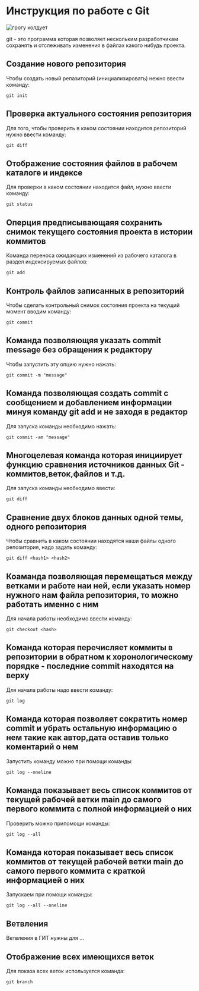 # Инструкция по работе с Git

![грогу колдует](grogu.jpeg)

git - это программа которая позволяет нескольким разработчикам сохранять и отслеживать изменения в файлах какого нибудь проекта.

## Создание нового репозитория

Чтобы создать новый репазиторий (инициализировать) нежно ввести команду:

    git init

 ## Проверка актуального состояния репозитория

 Для того, чтобы проверить в каком состоянии находится репозиторий нужно ввести команду:

    git diff

## Отображение состояния файлов в рабочем каталоге и индексе

Для проверки в каком состоянии находится файл, нужно ввести команду:

    git status

## Оперция предписывающаяя сохранить снимок текущего состояния проекта в истории коммитов

Команда переноса ожидающих изменений из рабочего каталога в раздел индексируемых файлов:

    git add

## Контроль файлов записанных в репозиторий

Чтобы сделать контрольный снимок состояния проекта на текущий момент вводим команду:

    git commit

 ## Команда позволяющяя указать commit message без обращения к редактору

 Чтобы запустить эту опцию нужно нажать:

    git commit -m "message"
  
  ## Команда позволяющая создать commit с сообщением и добавлением информации минуя команду git add и не заходя в редактор

  Для запуска команды необходимо нажать:

    git commit -am "message"

## Многоцелевая команда которая инициирует функцию сравнения источников данных Git - коммитов,веток,файлов и т.д.

Для запуска команды необходимо ввести:

    git diff

## Сравнение двух блоков данных одной темы, одного репозитория

Чтобы сравнить в каком состоянии находятся наши файлы одного репозитория, надо задать команду:

    git diff <hash1> <hash2>

## Коаманда позволяющая перемещаться между ветками и работе наи ней, если указать номер нужного нам файла репозитория, то можно работать именно с ним 

Для начала работы необходимо ввести команду:

    git checkout <hash>

## Команда которая перечисляет коммиты в репозитории в обратном к хоронологическому порядке - последние commit находятся на верху

Для начала работы надо ввести команду:

    git log

 ## Команда которая позволяет сократить номер commit и убрать остальную информацию о нем такие как автор,дата  оставив только коментарий о нем

 Запустить команду можно при помощи команды:
    
    git log --oneline

## Команда показывает весь список коммитов от текущей рабочей ветки main до самого первого коммита с полной информацией о них

Проверить можно припомощи команды:

    git log --all

## Команда которая показывает весь список коммитов от текущей рабочей ветки main до самого первого коммита с краткой информацией о них

Запускаем при помощи команды:

    git log --all --oneline
    
## Ветвления

Ветвления в ГИТ нужны для ...

## Отображение всех имеющихся веток

Для показа всех веток используется команда:

    git branch
    
